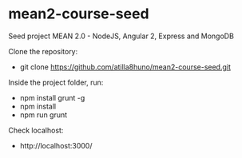 # mean2-course-seed
Seed project MEAN 2.0 - NodeJS, Angular 2, Express and MongoDB

Clone the repository:
- git clone https://github.com/atilla8huno/mean2-course-seed.git

Inside the project folder, run:
- npm install grunt -g
- npm install
- npm run grunt

Check localhost:
- http://localhost:3000/
